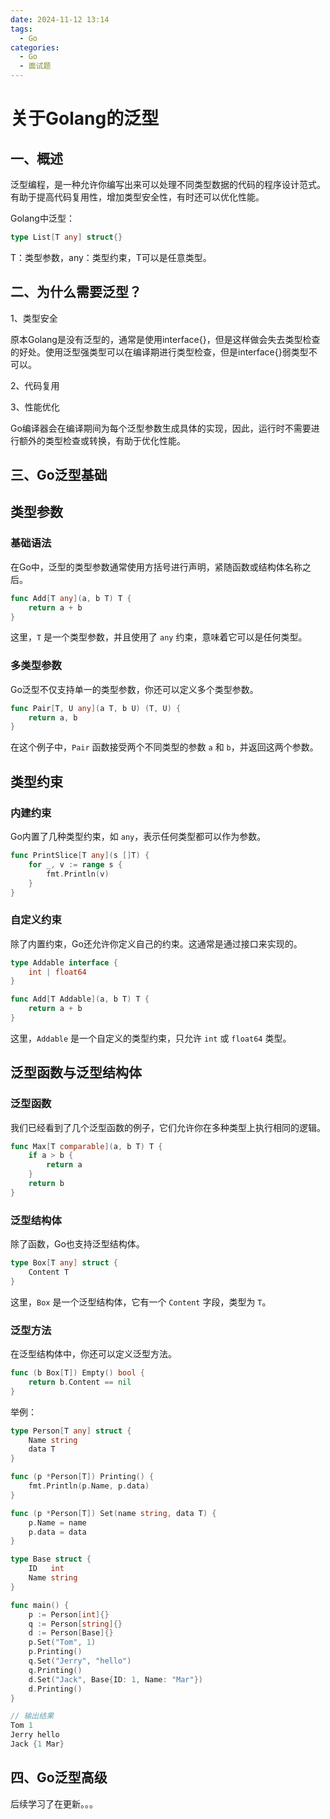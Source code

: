 ```yaml
---
date: 2024-11-12 13:14  
tags:
  - Go
categories:
  - Go
  - 面试题
---
```


# 关于Golang的泛型

## 一、概述

泛型编程，是一种允许你编写出来可以处理不同类型数据的代码的程序设计范式。有助于提高代码复用性，增加类型安全性，有时还可以优化性能。

Golang中泛型：

```go
type List[T any] struct{}
```

T：类型参数，any：类型约束，T可以是任意类型。

## 二、为什么需要泛型？

1、类型安全

原本Golang是没有泛型的，通常是使用interface{}，但是这样做会失去类型检查的好处。使用泛型强类型可以在编译期进行类型检查，但是interface{}弱类型不可以。

2、代码复用

3、性能优化

Go编译器会在编译期间为每个泛型参数生成具体的实现，因此，运行时不需要进行额外的类型检查或转换，有助于优化性能。

## 三、Go泛型基础

## 类型参数

### 基础语法

在Go中，泛型的类型参数通常使用方括号进行声明，紧随函数或结构体名称之后。

```go
func Add[T any](a, b T) T {
    return a + b
}
```

这里，`T` 是一个类型参数，并且使用了 `any` 约束，意味着它可以是任何类型。

### 多类型参数

Go泛型不仅支持单一的类型参数，你还可以定义多个类型参数。

```go
func Pair[T, U any](a T, b U) (T, U) {
    return a, b
}
```

在这个例子中，`Pair` 函数接受两个不同类型的参数 `a` 和 `b`，并返回这两个参数。

## 类型约束

### 内建约束

Go内置了几种类型约束，如 `any`，表示任何类型都可以作为参数。

```go
func PrintSlice[T any](s []T) {
    for _, v := range s {
        fmt.Println(v)
    }
}
```

### 自定义约束

除了内置约束，Go还允许你定义自己的约束。这通常是通过接口来实现的。

```go
type Addable interface {
    int | float64
}

func Add[T Addable](a, b T) T {
    return a + b
}
```

这里，`Addable` 是一个自定义的类型约束，只允许 `int` 或 `float64` 类型。

## 泛型函数与泛型结构体

### 泛型函数

我们已经看到了几个泛型函数的例子，它们允许你在多种类型上执行相同的逻辑。

```go
func Max[T comparable](a, b T) T {
    if a > b {
        return a
    }
    return b
}
```

### 泛型结构体

除了函数，Go也支持泛型结构体。

```go
type Box[T any] struct {
    Content T
}
```

这里，`Box` 是一个泛型结构体，它有一个 `Content` 字段，类型为 `T`。

### 泛型方法

在泛型结构体中，你还可以定义泛型方法。

```go
func (b Box[T]) Empty() bool {
    return b.Content == nil
}
```

举例：

```go
type Person[T any] struct {
	Name string
	data T
}

func (p *Person[T]) Printing() {
	fmt.Println(p.Name, p.data)
}

func (p *Person[T]) Set(name string, data T) {
	p.Name = name
	p.data = data
}

type Base struct {
	ID   int
	Name string
}

func main() {
	p := Person[int]{}
	q := Person[string]{}
	d := Person[Base]{}
	p.Set("Tom", 1)
	p.Printing()
	q.Set("Jerry", "hello")
	q.Printing()
	d.Set("Jack", Base{ID: 1, Name: "Mar"})
	d.Printing()
}

// 输出结果
Tom 1
Jerry hello
Jack {1 Mar}
```

## 四、Go泛型高级

后续学习了在更新。。。